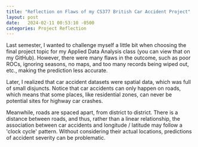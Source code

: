 ```yaml
---
title: "Reflection on Flaws of my CS377 British Car Accident Project"
layout: post
date:   2024-02-11 00:53:10 -0500
categories: Project Reflection
---
```

<p>Last semester, I wanted to challenge myself a little bit when choosing the final project topic for my Applied Data Analysis class (you can view that on my GitHub). However, there were many flaws in the outcome, such as poor ROCs, ignoring seasons, no maps, and too many records being wiped out, etc., making the prediction less accurate.</p>

<p>Later, I realized that car accident datasets were spatial data, which was full of small disjuncts. Notice that car accidents can only happen on roads, which means that some places, like residential zones, can never be potential sites for highway car crashes.</p>

<p>Meanwhile, roads are spaced apart, from district to district. There is a distance between roads, and thus, rather than a linear relationship, the association between car accidents and longitude / latitude may follow a 'clock cycle' pattern. Without considering their actual locations, predictions of accident severity can be problematic.</p>